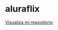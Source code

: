 
# aluraflix


<a href="https://karlavnny.github.io/aluraflix-master/">Visualiza mi repositorio</a>
